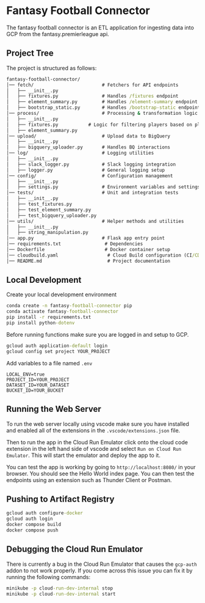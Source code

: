 # Fantasy Football Connector

The fantasy football connector is an ETL application for ingesting data into GCP from the fantasy.premierleague api.

## Project Tree

The project is structured as follows:

```cmd
fantasy-football-connector/
│── fetch/                         # Fetchers for API endpoints
│   ├── __init__.py
│   ├── fixtures.py                # Handles /fixtures endpoint
│   ├── element_summary.py         # Handles /element-summary endpoint
│   ├── bootstrap_static.py        # Handles /bootstrap-static endpoint
│── process/                       # Processing & transformation logic
│   ├── __init__.py
│   ├── fixtures.py           # Logic for filtering players based on play history
│   ├── element_summary.py
│── upload/                        # Upload data to BigQuery
│   ├── __init__.py
│   ├── bigquery_uploader.py       # Handles BQ interactions
│── log/                           # Logging utilities
│   ├── __init__.py
│   ├── slack_logger.py            # Slack logging integration
│   ├── logger.py                  # General logging setup
│── config/                        # Configuration management
│   ├── __init__.py
│   ├── settings.py                # Environment variables and settings
│── tests/                         # Unit and integration tests
│   ├── __init__.py
│   ├── test_fixtures.py
│   ├── test_element_summary.py
│   ├── test_bigquery_uploader.py
│── utils/                         # Helper methods and utilities
│   ├── __init__.py
│   ├── string_manipulation.py
│── app.py                         # Flask app entry point
│── requirements.txt                # Dependencies
│── Dockerfile                      # Docker container setup
│── cloudbuild.yaml                  # Cloud Build configuration (CI/CD)
│── README.md                        # Project documentation
```

## Local Development

Create your local development environment

```cmd
conda create -n fantasy-football-connector pip
conda activate fantasy-football-connector
pip install -r requirements.txt
pip install python-dotenv
```

Before running functions make sure you are logged in and setup to GCP.

```cmd
gcloud auth application-default login
gcloud config set project YOUR_PROJECT
```

Add variables to a file named `.env`

```.env
LOCAL_ENV=true
PROJECT_ID=YOUR_PROJECT
DATASET_ID=YOUR_DATASET
BUCKET_ID=YOUR_BUCKET
```

## Running the Web Server

To run the web server locally using vscode make sure you have installed and enabled all of the extensions in the `.vscode/extensions.json` file.

Then to run the app in the Cloud Run Emulator click onto the cloud code extension in the left hand side of vscode and select `Run on Cloud Run Emulator`. This will start the emulator and deploy the app to it.

You can test the app is working by going to `http://localhost:8080/` in your browser. You should see the Hello World index page. You can then test the endpoints using an extension such as Thunder Client or Postman.

## Pushing to Artifact Registry

```cmd
gcloud auth configure-docker
gcloud auth login
docker compose build
docker compose push
```

## Debugging the Cloud Run Emulator

There is currently a bug in the Cloud Run Emulator that causes the `gcp-auth` addon to not work properly. If you come across this issue you can fix it by running the following commands:

```cmd
minikube -p cloud-run-dev-internal stop
minikube -p cloud-run-dev-internal start
```